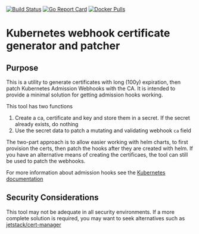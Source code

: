 [![Build Status](https://dev.azure.com/jet-opensource/opensource/_apis/build/status/kube-webhook-certgen/kube-webhook-certgen.master?branchName=master)](https://dev.azure.com/jet-opensource/opensource/_build/latest?definitionId=15&branchName=master)
[![Go Report Card](https://goreportcard.com/badge/github.com/jet/kube-webhook-certgen)](https://goreportcard.com/report/github.com/jet/kube-webhook-certgen)
[![Docker Pulls](https://img.shields.io/docker/pulls/jettech/kube-webhook-certgen.svg)](https://hub.docker.com/r/jettech/kube-webhook-certgen)

# Kubernetes webhook certificate generator and patcher


## Purpose
This is a utility to generate certificates with long (100y) expiration, then patch Kubernetes Admission Webhooks with the CA. It is intended to provide a minimal solution for getting admission hooks working.

This tool has two functions
1. Create a ca, certificate and key and store them in a secret. If the secret already exists, do nothing
2. Use the secret data to patch a mutating and validating webhook `ca` field

The two-part approach is to allow easier working with helm charts, to first provision the certs, then patch the hooks after they are created with helm. If you have an alternative means of creating the certificaes, the tool can still be used to patch the webhooks.

For more information about admission hooks see the [Kubernetes documentation](https://kubernetes.io/docs/reference/access-authn-authz/extensible-admission-controllers/)

## Security Considerations
This tool may not be adequate in all security environments. If a more complete solution is required, you may want to seek alternatives such as [jetstack/cert-manager](https://github.com/jetstack/cert-manager)

